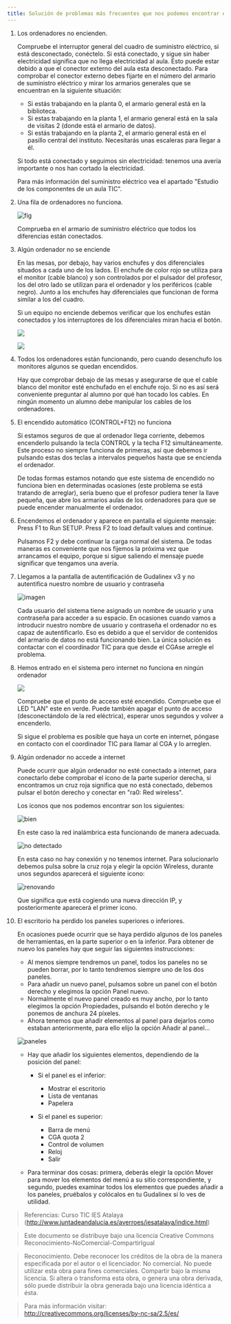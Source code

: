```yaml
---
title: Solución de problemas más frecuentes que nos podemos encontrar en un aula TIC
---
```


1. Los ordenadores no encienden.

    Compruebe el interruptor general del cuadro de suministro eléctrico, si está desconectado, conéctelo. Si está conectado, y sigue sin haber electricidad significa que no llega electricidad al aula. Esto puede estar debido a que el conector externo del aula esta desconectado. Para comprobar el conector externo debes fijarte en el número del armario de suministro eléctrico y mirar los armarios generales que se encuentran en la siguiente situación:

    * Si estás trabajando en la planta 0, el armario general está en la biblioteca.
    * Si estas trabajando en la planta 1, el armario general está en la sala de visitas 2 (donde está el armario de datos).
    * Si estás trabajando en la planta 2, el armario general está en el pasillo central del instituto. Necesitarás unas escaleras para llegar a él.

    Si todo está conectado y seguimos sin electricidad: tenemos una avería importante o nos han cortado la electricidad.

    Para más información del suministro eléctrico vea el apartado "Estudio de los componentes de un aula TIC".

2. Una fila de ordenadores no funciona.

    ![fig](../img/fig5.jpg "fig")

    Comprueba en el armario de suministro eléctrico que todos los diferencias están conectados.

3. Algún ordenador no se enciende

    En las mesas, por debajo, hay varios enchufes y dos diferenciales situados a cada uno de los lados. El enchufe de color rojo se utiliza para el monitor (cable blanco) y son controlados por el pulsador del profesor, los del otro lado se utilizan para el ordenador y los periféricos (cable negro). Junto a los enchufes hay diferenciales que funcionan de forma similar a los del cuadro.

    Si un equipo no enciende debemos verificar que los enchufes están conectados y los interruptores de los diferenciales miran hacia el botón.

    ![](../img/fig7.jpg)

    ![](../img/fig8.jpg)

4. Todos los ordenadores están funcionando, pero cuando desenchufo los monitores algunos se quedan encendidos.

    Hay que comprobar debajo de las mesas y asegurarse de que el cable blanco del monitor esté enchufado en el enchufe rojo. Si no es así será conveniente preguntar al alumno por qué han tocado los cables. En ningún momento un alumno debe manipular los cables de los ordenadores.

5. El encendido automático (CONTROL+F12) no funciona

    Si estamos seguros de que al ordenador llega corriente, debemos encenderlo pulsando la tecla CONTROL y la techa F12 simultáneamente. Este proceso no siempre funciona de primeras, así que debemos ir pulsando estas dos teclas a intervalos pequeños hasta que se encienda el ordenador.

    De todas formas estamos notando que este sistema de encendido no funciona bien en determinadas ocasiones (este problema se está tratando de arreglar), sería bueno que el profesor pudiera tener la llave pequeña, que abre los armarios aulas de los ordenadores para que se puede encender manualmente el ordenador.

6. Encendemos el ordenador y aparece en pantalla el siguiente mensaje: Press F1 to Run SETUP. Press F2 to load default values and continue.

    Pulsamos F2 y debe continuar la carga normal del sistema. De todas maneras es conveniente que nos fijemos la próxima vez que arrancamos el equipo, porque si sigue saliendo el mensaje puede significar que tengamos una avería.

7. Llegamos a la pantalla de autentificación de Gudalinex v3 y no autentifica nuestro nombre de usuario y contraseña

    ![imagen](../img/fig4.jpg "imagen")

    Cada usuario del sistema tiene asignado un nombre de usuario y una contraseña para acceder a su espacio. En ocasiones cuando vamos a introducir nuestro nombre de usuario y contraseña el ordenador no es capaz de autentificarlo. Eso es debido a que el servidor de contenidos del armario de datos no está funcionando bien. La única solución es contactar con el coordinador TIC para que desde el CGAse arregle el problema.

8. Hemos entrado en el sistema pero internet no funciona en ningún ordenador

    ![](../img/fig6.jpg)

    Compruebe que el punto de acceso esté encendido. Compruebe que el LED "LAN" este en verde. Puede también apagar el punto de acceso (desconectándolo de la red eléctrica), esperar unos segundos y volver a encenderlo.


    Si sigue el problema es posible que haya un corte en internet, póngase en contacto con el coordinador TIC para llamar al CGA y lo arreglen.


9. Algún ordenador no accede a internet

    Puede ocurrir que algún ordenador no esté conectado a internet, para conectarlo debe comprobar el icono de la parte superior derecha, si encontramos un cruz roja significa que no está conectado, debemos pulsar el botón derecho y conectar en "ra0: Red wireless".

    Los iconos que nos podemos encontrar son los siguientes:

    ![bien](../img/Pantallazo.png "bien") 

    En este caso la red inalámbrica esta funcionando de manera adecuada.

    ![no detectado](../img/Pantallazo-1.png "no detectado")

    En esta caso no hay conexión y no tenemos internet. Para solucionarlo debemos pulsa sobre la cruz roja y elegir la opción Wireless, durante unos segundos aparecerá el siguiente icono:

    ![renovando](../img/Pantallazo-2.png "renovando")

    Que significa que está cogiendo una nueva dirección IP, y posteriormente aparecerá el primer icono.

10. El escritorio ha perdido los paneles superiores o inferiores.

    En ocasiones puede ocurrir que se haya perdido algunos de los paneles de herramientas, en la parte superior o en la inferior. Para obtener de nuevo los paneles hay que seguir las siguientes instrucciones:

    * Al menos siempre tendremos un panel, todos los paneles no se pueden borrar, por lo tanto tendremos siempre uno de los dos paneles.
    * Para añadir un nuevo panel, pulsamos sobre un panel con el botón derecho y elegimos la opción Panel nuevo.
    * Normalmente el nuevo panel creado es muy ancho, por lo tanto elegimos la opción Propiedades, pulsando el botón derecho y le ponemos de anchura 24 píxeles.
    * Ahora tenemos que añadir elementos al panel para dejarlos como estaban anteriormente, para ello elijo la opción Añadir al panel...

    ![paneles](../img/paneles.png "paneles")
    
    * Hay que añadir los siguientes elementos, dependiendo de la posición del panel:


        * Si el panel es el inferior:

            * Mostrar el escritorio
            * Lista de ventanas
            * Papelera

        * Si el panel es superior:

            * Barra de menú
            * CGA quota 2
            * Control de volumen
            * Reloj
            * Salir

    * Para terminar dos cosas: primera, deberás elegir la opción Mover para mover los elementos del menú a su sitio correspondiente, y segundo, puedes examinar todos los elementos que puedes añadir a los paneles, pruébalos y colócalos en tu Gudalinex si lo ves de utilidad.

> Referencias:
> Curso TIC IES Atalaya (http://www.juntadeandalucia.es/averroes/iesatalaya/indice.html)

> Este documento se distribuye bajo una licencia Creative Commons Reconocimiento-NoComercial-CompartirIgual

> Reconocimiento. Debe reconocer los créditos de la obra de la manera especificada por el autor o el licenciador.
> No comercial. No puede utilizar esta obra para fines comerciales.
> Compartir bajo la misma licencia. Si altera o transforma esta obra, o genera una obra derivada, sólo puede distribuir la obra generada bajo una licencia idéntica a ésta.


> Para más información visitar: http://creativecommons.org/licenses/by-nc-sa/2.5/es/